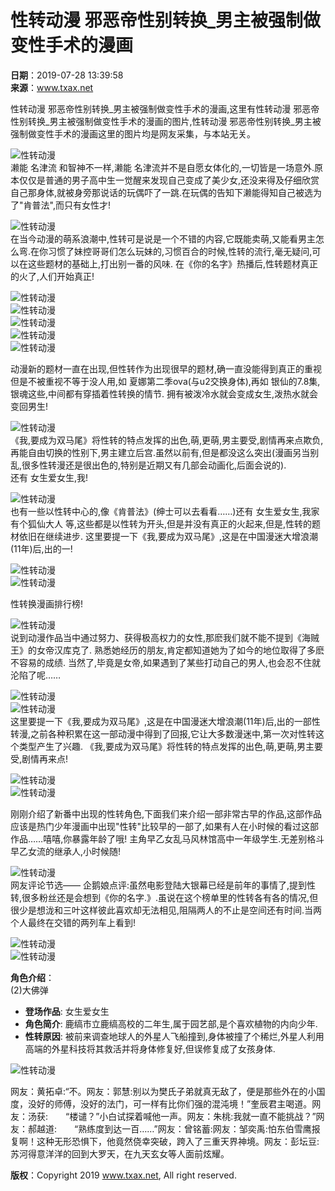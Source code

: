 # 性转动漫 邪恶帝性别转换_男主被强制做变性手术的漫画

**日期**：2019-07-28 13:39:58  
**来源**：www.txax.net  

性转动漫 邪恶帝性别转换_男主被强制做变性手术的漫画,这里有性转动漫 邪恶帝性别转换_男主被强制做变性手术的漫画的图片,性转动漫 邪恶帝性别转换_男主被强制做变性手术的漫画这里的图片均是网友采集，与本站无关。

![性转动漫](http://p2.qhimgs4.com/t012f293e45d2639358.jpg)  
濑能 名津流 和智神不一样,濑能 名津流并不是自愿女体化的,一切皆是一场意外.原本仅仅是普通的男子高中生一觉醒来发现自己变成了美少女,还没来得及仔细欣赏自己那身体,就被身旁那说话的玩偶吓了一跳.在玩偶的告知下濑能得知自己被选为了"肯普法",而只有女性才!

![性转动漫](http://img.mp.itc.cn/upload/20170519/069837acd43c46dc84a347ca4a3dad8a_th.jpg)  
在当今动漫的萌系浪潮中,性转可是说是一个不错的内容,它既能卖萌,又能看男主怎么弯.在你习惯了妹控哥哥们怎么玩妹的,习惯百合的时候,性转的流行,毫无疑问,可以在这些题材的基础上,打出别一番的风味. 在《你的名字》热播后,性转题材真正的火了,人们开始真正!

![性转动漫](http://img.mp.sohu.com/q_mini,c_zoom,w_640/upload/20170510/3b6b8b2a23a64d2c8559c9c1b13a896e_th.jpg)  
![性转动漫](http://b-ssl.duitang.com/uploads/blog/201502/22/20150222222025_jannX.jpeg)  
![性转动漫](https://v1.qzone.cc/pic/201708/20/11/20/59990017c04ba117.jpeg!600x600.jpg)  
![性转动漫](https://v1.qzone.cc/pic/201708/20/11/20/599900155d411686.jpeg!600x600.jpg)  
![性转动漫](http://img.mp.itc.cn/upload/20170519/23b854c455c940da9862dcc6447c90fc_th.jpg)  

动漫新的题材一直在出现,但性转作为出现很早的题材,确一直没能得到真正的重视 但是不被重视不等于没人用,如 夏娜第二季ova(与u2交换身体),再如 银仙的7.8集,银魂这些,中间都有穿插着性转换的情节. 拥有被泼冷水就会变成女生,泼热水就会变回男生!

![性转动漫](http://img.mp.itc.cn/upload/20170519/dc29815832ad4de1a93c10444ca81a1c.jpg)  
《我,要成为双马尾》将性转的特点发挥的出色,萌,更萌,男主要受,剧情再来点欺负,再能自由切换的性别下,男主建立后宫.虽然以前有,但是都没这么突出(漫画另当别乱,很多性转漫还是很出色的,特别是近期又有几部会动画化,后面会说的).  
还有 女生爱女生,我!

![性转动漫](http://img.mp.itc.cn/upload/20170519/4c9543e1e3194c97b9e81ef4f14d7d48_th.jpg)  
也有一些以性转中心的,像《肯普法》(绅士可以去看看……)还有 女生爱女生,我家有个狐仙大人 等,这些都是以性转为开头,但是并没有真正的火起来,但是,性转的题材依旧在继续进步. 这里要提一下《我,要成为双马尾》,这是在中国漫迷大增浪潮(11年)后,出的一!

![性转动漫](http://images.dmzj.com/webpic/8/woshibaiheV2.jpg)  
![性转动漫](http://images.dmzj.com/webpic/0/qingmazhumabianchengmeishaon.jpg)  

性转换漫画排行榜!

![性转动漫](http://forum.gamme.com.tw/data/attachment/forum/201607/18/202022jo1p610aeb1ieks1.jpg)  
说到动漫作品当中通过努力、获得极高权力的女性,那麽我们就不能不提到《海贼王》的女帝汉库克了. 熟悉她经历的朋友,肯定都知道她为了如今的地位取得了多麽不容易的成绩. 当然了,毕竟是女帝,如果遇到了某些打动自己的男人,也会忍不住就沦陷了呢……

![性转动漫](http://www.gugu5.com/upload2/24648/2019/01-25/20190125222410_7609rxsbebth_small.jpg)  
![性转动漫](http://img.mp.itc.cn/upload/20170519/4bdc79b63183456a9261fa7f56d4d507_th.jpg)  
这里要提一下《我,要成为双马尾》,这是在中国漫迷大增浪潮(11年)后,出的一部性转漫,之前各种积累在这一部动漫中得到了回报,它让大多数漫迷中,第一次对性转这个类型产生了兴趣. 《我,要成为双马尾》将性转的特点发挥的出色,萌,更萌,男主要受,剧情再来点!

![性转动漫](http://img5q.duitang.com/uploads/item/201407/17/20140717154448_ARvVS.thumb.700_0.jpeg)  
![性转动漫](http://img1.gtimg.com/comic/pics/hv1/127/94/2157/140283022.jpg)  

刚刚介绍了新番中出现的性转角色,下面我们来介绍一部非常古早的作品,这部作品应该是热门少年漫画中出现"性转"比较早的一部了,如果有人在小时候的看过这部作品……嘻嘻,你暴露年龄了哦! 主角早乙女乱马风林馆高中一年级学生.无差别格斗早乙女流的继承人,小时候随!

![性转动漫](http://inews.gtimg.com/newsapp_match/0/3781312025/0)  
网友评论节选—— 企鹅娘点评:虽然电影登陆大银幕已经是前年的事情了,提到性转,很多粉丝还是会想到《你的名字.》.虽说在这个榜单里的性转各有各的情况,但很少是想泷和三叶这样彼此喜欢却无法相见,阻隔两人的不止是空间还有时间.当两个人最终在交错的两列车上看到!

![性转动漫](http://sc3.hao123img.com/manhua/d68ba7a7db056fe4994cd0339088f564)  
![性转动漫](http://img.mp.sohu.com/upload/20170510/1df12fdadb54450fb59385780aec21ed_th.png)  

**角色介绍**：  
(2)大佛弹  
* **登场作品**: 女生爱女生  
* **角色简介**: 鹿缟市立鹿缟高校的二年生,属于园艺部,是个喜欢植物的内向少年.  
* **性转原因**: 被前来调查地球人的外星人飞船撞到,身体被撞了个稀烂,外星人利用高端的外星科技将其救活并将身体修复好,但误修复成了女孩身体.  

![性转动漫](https://pic.wenwen.soso.com/p/20180913/20180913152112-1267761872_jpeg_500_388_53100.jpg)  

网友：黄拓卓:“不。网友：郭慧:别以为樊氏子弟就真无敌了，便是那些外在的小国度，没好的师傅，没好的法门，可一样有比你们强的混沌境！”奎辰君主喝道。网友：汤获:　　“楼谴？”小白试探着喊他一声。网友：朱桃:我就一直不能挑战？”网友：郝越道:　　“熟练度到达一百……”网友：曾铭蓄:网友：邹奕禹:怕东伯雪鹰报复啊！这种无形恐惧下，他竟然侥幸突破，跨入了三重天界神境。网友：彭坛豆:　　苏河得意洋洋的回到大罗天，在九天玄女等人面前炫耀。

**版权**：Copyright 2019 www.txax.net, All right reserved.